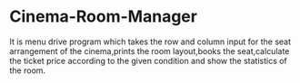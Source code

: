 # Cinema-Room-Manager
It is menu drive program which takes the row and column input for the seat arrangement of the cinema,prints the room layout,books the seat,calculate the ticket price according to the given condition and show the statistics of the room.
